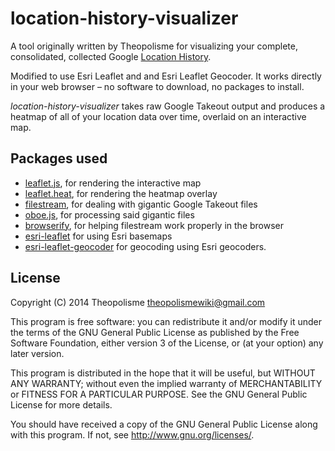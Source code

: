 # location-history-visualizer


A tool originally written by Theopolisme for visualizing your complete, consolidated, collected Google [Location History](https://google.com/locationhistory).

Modified to use Esri Leaflet and and Esri Leaflet Geocoder. It works directly in your web browser &ndash; no software to download, no packages to install. 

*location-history-visualizer* takes raw Google Takeout output and produces a heatmap of all of your location data over time, overlaid on an interactive map.

## Packages used
* [leaflet.js](http://leafletjs.com/), for rendering the interactive map
* [leaflet.heat](https://github.com/Leaflet/Leaflet.heat), for rendering the heatmap overlay
* [filestream](https://github.com/DamonOehlman/filestream), for dealing with gigantic Google Takeout files
* [oboe.js](http://oboejs.com), for processing said gigantic files
* [browserify](http://browserify.org/), for helping filestream  work properly in the browser
* [esri-leaflet](https://github.com/Esri/esri-leaflet) for using Esri basemaps
* [esri-leaflet-geocoder](https://github.com/Esri/esri-leaflet-geocoder) for geocoding using Esri geocoders.


## License

Copyright (C) 2014 Theopolisme <theopolismewiki@gmail.com>

This program is free software: you can redistribute it and/or modify
it under the terms of the GNU General Public License as published by
the Free Software Foundation, either version 3 of the License, or
(at your option) any later version.

This program is distributed in the hope that it will be useful,
but WITHOUT ANY WARRANTY; without even the implied warranty of
MERCHANTABILITY or FITNESS FOR A PARTICULAR PURPOSE.  See the
GNU General Public License for more details.

You should have received a copy of the GNU General Public License
along with this program.  If not, see <http://www.gnu.org/licenses/>.
